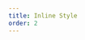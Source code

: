 ```yaml
---
title: Inline Style
order: 2
---
```


<code defaultShowCode src="../../../example/src/demos/inline-style.tsx"></code>
